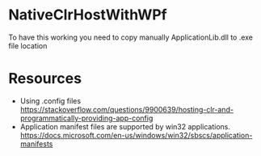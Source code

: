 # NativeClrHostWithWPf

To have this working you need to copy manually ApplicationLib.dll to .exe file location

# Resources
- Using .config files https://stackoverflow.com/questions/9900639/hosting-clr-and-programmatically-providing-app-config
- Application manifest files are supported by win32 applications. https://docs.microsoft.com/en-us/windows/win32/sbscs/application-manifests

